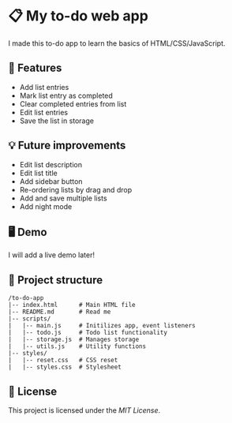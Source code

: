 # 📋 My to-do web app

I made this to-do app to learn the basics of HTML/CSS/JavaScript.

## 🚀 Features

- Add list entries
- Mark list entry as completed
- Clear completed entries from list
- Edit list entries
- Save the list in storage

## 💡 Future improvements

- Edit list description
- Edit list title
- Add sidebar button
- Re-ordering lists by drag and drop
- Add and save multiple lists
- Add night mode

## 🖥️ Demo

I will add a live demo later!

## 📂 Project structure

```
/to-do-app
|-- index.html      # Main HTML file
|-- README.md       # Read me
|-- scripts/
|   |-- main.js     # Initilizes app, event listeners
|   |-- todo.js     # Todo list functionality
|   |-- storage.js  # Manages storage
|   |-- utils.js    # Utility functions
|-- styles/
|   |-- reset.css   # CSS reset
|   |-- styles.css  # Stylesheet
```

## 📜 License

This project is licensed under the _MIT License_.
